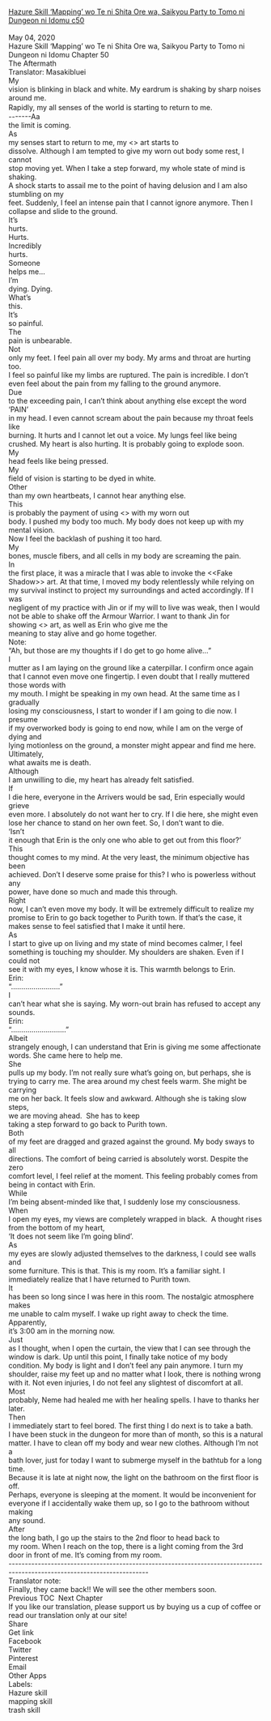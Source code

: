 [Hazure Skill ‘Mapping’ wo Te ni Shita Ore wa, Saikyou Party to Tomo ni Dungeon ni Idomu c50](https://masakiblueitranslation.blogspot.com/2020/05/hazure-skill-mapping-wo-te-ni-shita-ore.html)
<br/><br/>
May 04, 2020<br/>
Hazure Skill ‘Mapping’ wo Te ni Shita Ore wa, Saikyou Party to Tomo ni Dungeon ni Idomu Chapter 50<br/>
The Aftermath<br/>
Translator: Masakibluei<br/>
My<br/>
vision is blinking in black and white. My eardrum is shaking by sharp noises around me.<br/>
Rapidly, my all senses of the world is starting to return to me. 　<br/>
-------Aa<br/>
the limit is coming. <br/>
As<br/>
my senses start to return to me, my <<Fake Shadow>> art starts to<br/>
dissolve. Although I am tempted to give my worn out body some rest, I cannot<br/>
stop moving yet. When I take a step forward, my whole state of mind is shaking.<br/>
A shock starts to assail me to the point of having delusion and I am also stumbling on my<br/>
feet. Suddenly, I feel an intense pain that I cannot ignore anymore. Then I<br/>
collapse and slide to the ground. <br/>
It’s<br/>
hurts. <br/>
Hurts.<br/>
Incredibly<br/>
hurts.<br/>
Someone<br/>
helps me…<br/>
I’m<br/>
dying. Dying. <br/>
What’s<br/>
this.<br/>
It’s<br/>
so painful.<br/>
The<br/>
pain is unbearable.<br/>
Not<br/>
only my feet. I feel pain all over my body. My arms and throat are hurting too.<br/>
I feel so painful like my limbs are ruptured. The pain is incredible. I don’t<br/>
even feel about the pain from my falling to the ground anymore. <br/>
Due<br/>
to the exceeding pain, I can’t think about anything else except the word ‘PAIN’<br/>
in my head. I even cannot scream about the pain because my throat feels like<br/>
burning. It hurts and I cannot let out a voice. My lungs feel like being<br/>
crushed. My heart is also hurting. It is probably going to explode soon. <br/>
My<br/>
head feels like being pressed. <br/>
My<br/>
field of vision is starting to be dyed in white. <br/>
Other<br/>
than my own heartbeats, I cannot hear anything else. <br/>
This<br/>
is probably the payment of using <<Fake Shadow>> with my worn out<br/>
body. I pushed my body too much. My body does not keep up with my mental vision.<br/>
Now I feel the backlash of pushing it too hard. <br/>
My<br/>
bones, muscle fibers, and all cells in my body are screaming the pain. <br/>
In<br/>
the first place, it was a miracle that I was able to invoke the <<Fake<br/>
Shadow>> art. At that time, I moved my body relentlessly while relying on<br/>
my survival instinct to project my surroundings and acted accordingly. If I was<br/>
negligent of my practice with Jin or if my will to live was weak, then I would not be able to shake off the Armour Warrior. I want to thank Jin for<br/>
showing <<Fake Shadow>> art, as well as Erin who give me the<br/>
meaning to stay alive and go home together. <br/>
Note:<br/>
“Ah, but those are my thoughts if I do get to go home alive…”<br/>
I<br/>
mutter as I am laying on the ground like a caterpillar. I confirm once again<br/>
that I cannot even move one fingertip. I even doubt that I really muttered those words with<br/>
my mouth. I might be speaking in my own head. At the same time as I gradually<br/>
losing my consciousness, I start to wonder if I am going to die now. I presume<br/>
if my overworked body is going to end now, while I am on the verge of dying and<br/>
lying motionless on the ground, a monster might appear and find me here. <br/>
Ultimately,<br/>
what awaits me is death. <br/>
Although<br/>
I am unwilling to die, my heart has already felt satisfied. <br/>
If<br/>
I die here, everyone in the Arrivers would be sad, Erin especially would grieve<br/>
even more. I absolutely do not want her to cry. If I die here, she might even<br/>
lose her chance to stand on her own feet. So, I don’t want to die. <br/>
‘Isn’t<br/>
it enough that Erin is the only one who able to get out from this floor?’<br/>
This<br/>
thought comes to my mind. At the very least, the minimum objective has been<br/>
achieved. Don’t I deserve some praise for this? I who is powerless without any<br/>
power, have done so much and made this through. <br/>
Right<br/>
now, I can’t even move my body. It will be extremely difficult to realize my<br/>
promise to Erin to go back together to Purith town. If that’s the case, it<br/>
makes sense to feel satisfied that I make it until here.  <br/>
As<br/>
I start to give up on living and my state of mind becomes calmer, I feel<br/>
something is touching my shoulder. My shoulders are shaken. Even if I could not<br/>
see it with my eyes, I know whose it is. This warmth belongs to Erin. <br/>
Erin:<br/>
“……………………”<br/>
I<br/>
can’t hear what she is saying. My worn-out brain has refused to accept any<br/>
sounds. <br/>
Erin:<br/>
“………………………”<br/>
Albeit<br/>
strangely enough, I can understand that Erin is giving me some affectionate<br/>
words. She came here to help me. <br/>
She<br/>
pulls up my body. I’m not really sure what’s going on, but perhaps, she is<br/>
trying to carry me. The area around my chest feels warm. She might be carrying<br/>
me on her back. It feels slow and awkward. Although she is taking slow steps,<br/>
we are moving ahead.  She has to keep<br/>
taking a step forward to go back to Purith town. <br/>
Both<br/>
of my feet are dragged and grazed against the ground. My body sways to all<br/>
directions. The comfort of being carried is absolutely worst. Despite the zero<br/>
comfort level, I feel relief at the moment. This feeling probably comes from<br/>
being in contact with Erin.<br/>
While<br/>
I’m being absent-minded like that, I suddenly lose my consciousness.<br/>
When<br/>
I open my eyes, my views are completely wrapped in black.  A thought rises from the bottom of my heart,<br/>
‘It does not seem like I’m going blind’.<br/>
As<br/>
my eyes are slowly adjusted themselves to the darkness, I could see walls and<br/>
some furniture. This is that. This is my room. It’s a familiar sight. I<br/>
immediately realize that I have returned to Purith town. <br/>
It<br/>
has been so long since I was here in this room. The nostalgic atmosphere makes<br/>
me unable to calm myself. I wake up right away to check the time. Apparently,<br/>
it’s 3:00 am in the morning now. <br/>
Just<br/>
as I thought, when I open the curtain, the view that I can see through the<br/>
window is dark. Up until this point, I finally take notice of my body<br/>
condition. My body is light and I don’t feel any pain anymore. I turn my<br/>
shoulder, raise my feet up and no matter what I look, there is nothing wrong<br/>
with it. Not even injuries, I do not feel any slightest of discomfort at all. <br/>
Most<br/>
probably, Neme had healed me with her healing spells. I have to thanks her<br/>
later. <br/>
Then<br/>
I immediately start to feel bored. The first thing I do next is to take a bath.<br/>
I have been stuck in the dungeon for more than of month, so this is a natural<br/>
matter. I have to clean off my body and wear new clothes. Although I’m not a<br/>
bath lover, just for today I want to submerge myself in the bathtub for a long<br/>
time. <br/>
Because it is late at night now, the light on the bathroom on the first floor is off.<br/>
Perhaps, everyone is sleeping at the moment. It would be inconvenient for<br/>
everyone if I accidentally wake them up, so I go to the bathroom without making<br/>
any sound.  <br/>
After<br/>
the long bath, I go up the stairs to the 2nd floor to head back to<br/>
my room. When I reach on the top, there is a light coming from the 3rd<br/>
door in front of me. It’s coming from my room. <br/>
-------------------------------------------------------------------------------------------------------------------------<br/>
Translator note:<br/>
Finally, they came back!! We will see the other members soon. <br/>
Previous TOC  Next Chapter<br/>
If you like our translation, please support us by buying us a cup of coffee or read our translation only at our site!<br/>
Share<br/>
Get link<br/>
Facebook<br/>
Twitter<br/>
Pinterest<br/>
Email<br/>
Other Apps<br/>
Labels:<br/>
Hazure skill<br/>
mapping skill<br/>
trash skill<br/>
